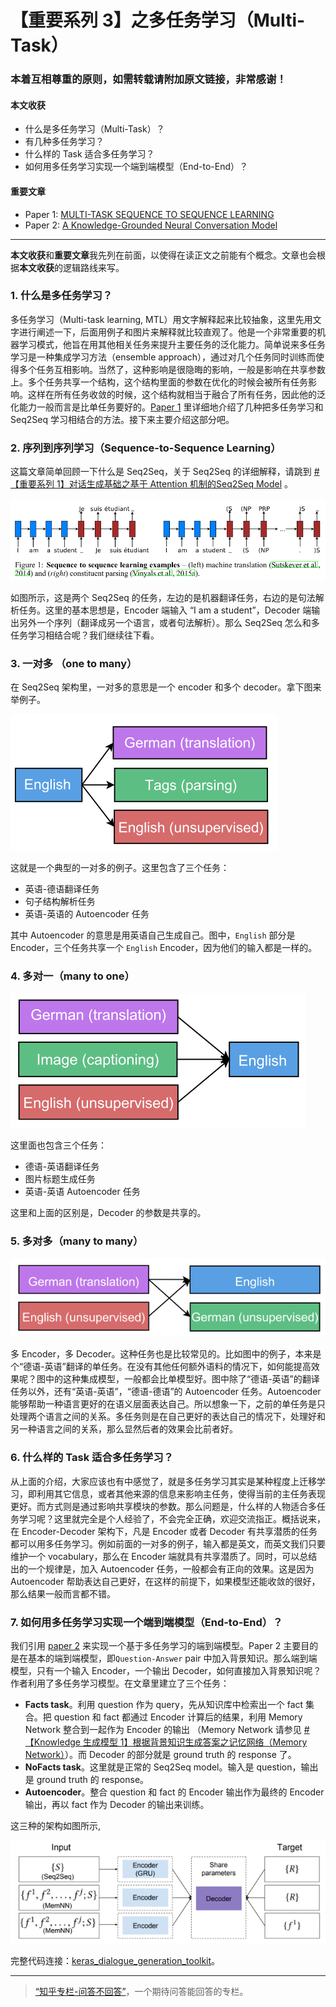 # 【重要系列 3】之多任务学习（Multi-Task）

### 本着互相尊重的原则，如需转载请附加原文链接，非常感谢！


#### 本文收获
* 什么是多任务学习（Multi-Task）？
* 有几种多任务学习？
* 什么样的 Task 适合多任务学习？
* 如何用多任务学习实现一个端到端模型（End-to-End）？
#### 重要文章
* <span id = "paper1">Paper 1</span>: [MULTI-TASK SEQUENCE TO SEQUENCE LEARNING](https://arxiv.org/pdf/1511.06114.pdf)
* <span id = "paper2">Paper 2</span>: [A Knowledge-Grounded Neural Conversation Model](https://www.aaai.org/ocs/index.php/AAAI/AAAI18/paper/view/16710/16057)
---
**本文收获**和**重要文章**我先列在前面，以使得在读正文之前能有个概念。文章也会根据**本文收获**的逻辑路线来写。

### 1. 什么是多任务学习？

多任务学习（Multi-task learning, MTL）用文字解释起来比较抽象，这里先用文字进行阐述一下，后面用例子和图片来解释就比较直观了。他是一个非常重要的机器学习模式，他旨在用其他相关任务来提升主要任务的泛化能力。简单说来多任务学习是一种集成学习方法（ensemble approach），通过对几个任务同时训练而使得多个任务互相影响。当然了，这种影响是很隐晦的影响，一般是影响在共享参数上。多个任务共享一个结构，这个结构里面的参数在优化的时候会被所有任务影响。这样在所有任务收敛的时候，这个结构就相当于融合了所有任务，因此他的泛化能力一般而言是比单任务要好的。[Paper 1](#paper1) 里详细地介绍了几种把多任务学习和 Seq2Seq 学习相结合的方法。接下来主要介绍这部分吧。

### 2. 序列到序列学习（Sequence-to-Sequence Learning）

这篇文章简单回顾一下什么是 Seq2Seq，关于 Seq2Seq 的详细解释，请跳到 [# 【重要系列 1】对话生成基础之基于 Attention 机制的Seq2Seq Model](https://zhuanlan.zhihu.com/p/87961308) 。

![](https://github.com/tonywenuon/posters/blob/master/images/important3/multi_task1.png?raw=true)

如图所示，这是两个 Seq2Seq 的任务，左边的是机器翻译任务，右边的是句法解析任务。这里的基本思想是，Encoder 端输入 “I am a student”，Decoder 端输出另外一个序列（翻译成另一个语言，或者句法解析）。那么 Seq2Seq 怎么和多任务学习相结合呢？我们继续往下看。

### 3. 一对多 （one to many）
在 Seq2Seq 架构里，一对多的意思是一个 encoder 和多个 decoder。拿下图来举例子。

![](https://github.com/tonywenuon/posters/blob/master/images/important3/one2many.png?raw=true)

这就是一个典型的一对多的例子。这里包含了三个任务：

* 英语-德语翻译任务
* 句子结构解析任务
* 英语-英语的 Autoencoder 任务

其中 Autoencoder 的意思是用英语自己生成自己。图中，`English` 部分是 Encoder，三个任务共享一个 `English` Encoder，因为他们的输入都是一样的。

### 4. 多对一（many to one）

![](https://github.com/tonywenuon/posters/blob/master/images/important3/many2one.png?raw=true)

这里面也包含三个任务：

* 德语-英语翻译任务
* 图片标题生成任务
* 英语-英语 Autoencoder 任务

这里和上面的区别是，Decoder 的参数是共享的。

### 5. 多对多（many to many）

![](https://github.com/tonywenuon/posters/blob/master/images/important3/many2many.png?raw=true)

多 Encoder，多 Decoder。这种任务也是比较常见的。比如图中的例子，本来是个“德语-英语”翻译的单任务。在没有其他任何额外语料的情况下，如何能提高效果呢？图中的这种集成模型，一般都会比单模型好。图中除了“德语-英语”的翻译任务以外，还有“英语-英语”，“德语-德语”的 Autoencoder 任务。Autoencoder 能够帮助一种语言更好的在语义层面表达自己。所以想象一下，之前的单任务是只处理两个语言之间的关系。多任务则是在自己更好的表达自己的情况下，处理好和另一种语言之间的关系，那么显然后者的效果会比前者好。

### 6. 什么样的 Task 适合多任务学习？
从上面的介绍，大家应该也有中感觉了，就是多任务学习其实是某种程度上迁移学习，即利用其它信息，或者其他来源的信息来影响主任务，使得当前的主任务表现更好。而方式则是通过影响共享模块的参数。那么问题是，什么样的人物适合多任务学习呢？这里就完全是个人经验了，不会完全正确，欢迎交流指正。概括说来，在 Encoder-Decoder 架构下，凡是 Encoder 或者 Decoder 有共享潜质的任务都可以用多任务学习。例如前面的一对多的例子，输入都是英文，而英文我们只要维护一个 vocabulary，那么在 Encoder 端就具有共享潜质了。同时，可以总结出的一个规律是，加入 Autoencoder 任务，一般都会有正向的效果。这是因为 Autoencoder 帮助表达自己更好，在这样的前提下，如果模型还能收敛的很好，那么结果一般而言都不错。

### 7. 如何用多任务学习实现一个端到端模型（End-to-End）？

我们引用 [paper 2](#paper2) 来实现一个基于多任务学习的端到端模型。Paper 2 主要目的是在基本的端到端模型，即`Question-Answer` pair 中加入背景知识。那么端到端模型，只有一个输入 Encoder，一个输出 Decoder，如何直接加入背景知识呢？作者利用了多任务学习模型。在文章里建立了三个任务：

* **Facts task**。利用 question 作为 query，先从知识库中检索出一个 fact 集合。把 question 和 fact 都通过 Encoder 计算后的结果，利用 Memory Network 整合到一起作为 Encoder 的输出 （Memory Network 请参见 [# 【Knowledge 生成模型 1】根据背景知识生成答案之记忆网络（Memory Network）](https://zhuanlan.zhihu.com/p/88217530)）。而 Decoder 的部分就是 ground truth 的 response 了。
* **NoFacts task**。这里就是正常的 Seq2Seq model。输入是 question，输出是 ground truth 的 response。
* **Autoencoder**。整合 question 和 fact 的 Encoder 输出作为最终的 Encoder 输出，再以 fact 作为 Decoder 的输出来训练。

这三种的架构如图所示,

![](https://github.com/tonywenuon/posters/blob/master/images/important3/knowledge_ms.png?raw=true)

完整代码连接：[keras_dialogue_generation_toolkit](https://github.com/tonywenuon/keras_dialogue_generation_toolkit)。

---
> [“知乎专栏-问答不回答”](https://zhuanlan.zhihu.com/question-no-answer)，一个期待问答能回答的专栏。




<!--stackedit_data:
eyJoaXN0b3J5IjpbMjA5NTc2NDE1OSw4MDIzNDg4NSwtMTY3MT
Q3MDUzM119
-->